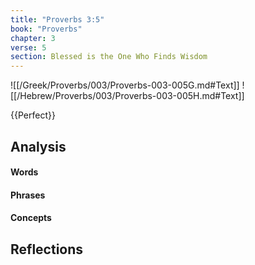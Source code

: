```yaml
---
title: "Proverbs 3:5"
book: "Proverbs"
chapter: 3
verse: 5
section: Blessed is the One Who Finds Wisdom
---
```

![[/Greek/Proverbs/003/Proverbs-003-005G.md#Text]]
![[/Hebrew/Proverbs/003/Proverbs-003-005H.md#Text]]

{{Perfect}}

## Analysis

#### Words

#### Phrases

#### Concepts

## Reflections
